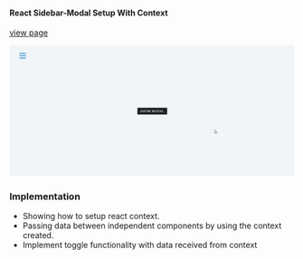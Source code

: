 #### React Sidebar-Modal Setup With Context

[view page](https://femi-ologunwa.github.io/12-react-sidebar-modal/)

![](./homescreen.gif)

### Implementation

-  Showing how to setup react context.
-  Passing data between independent components by using the context created.
-  Implement toggle functionality with data received from context
